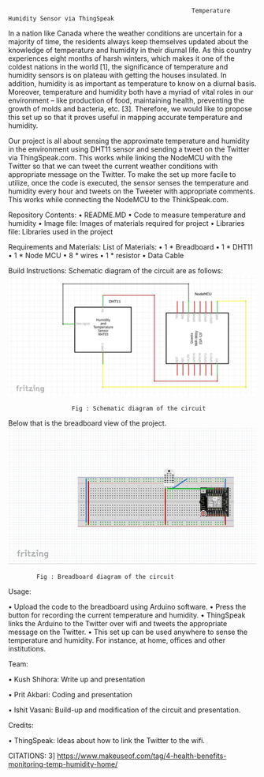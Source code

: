                                                         Temperature Humidity Sensor via ThingSpeak
In a nation like Canada where the weather conditions are uncertain for a majority of time, the residents always keep themselves updated about the knowledge of temperature and humidity in their diurnal life. As this country experiences eight months of harsh winters, which makes it one of the coldest nations in the world [1], the significance of temperature and humidity sensors is on plateau with getting the houses insulated. In addition, humidity is as important as temperature to know on a diurnal basis. Moreover, temperature and humidity both have a myriad of vital roles in our environment – like production of food, maintaining health, preventing the growth of molds and bacteria, etc. [3]. Therefore, we would like to propose this set up so that it proves useful in mapping accurate temperature and humidity. 


Our project is all about sensing the approximate temperature and humidity in the environment using DHT11 sensor and sending a tweet on the Twitter via ThingSpeak.com. This works while linking the NodeMCU with the Twitter so that we can tweet the current weather conditions with appropriate message on the Twitter. To make the set up more facile to utilize, once the code is executed, the sensor senses the temperature and humidity every hour and tweets on the Tweeter with appropriate comments. This works while connecting the NodeMCU to the ThinkSpeak.com.  
 
Repository Contents:
•	README.MD
•	Code to measure temperature and humidity
•	Image file: Images of materials required for project
•	Libraries file: Libraries used in the project 


Requirements and Materials:
      List of Materials:
           •	1 * Breadboard
           •	1 * DHT11
           •	1 * Node MCU
           •	8 * wires
           •	1 * resistor
           •	Data Cable


Build Instructions: 
          Schematic diagram of the circuit are as follows: 
          ![](schematic.jpg)
	 
                                      
				      
				      Fig : Schematic diagram of the circuit




Below that is the breadboard view of the project.
                     ![](Breadboard.jpg)
 
			
			Fig : Breadboard diagram of the circuit
Usage:

•	Upload the code to the breadboard using Arduino software.
•	Press the button for recording the current temperature and humidity.
•	ThingSpeak links the Arduino to the Twitter over wifi and tweets the appropriate message on the Twitter.
•	This set up can be used anywhere to sense the temperature and humidity. For instance, at home, offices and other institutions. 

Team:

•	Kush Shihora: Write up and presentation

•	Prit Akbari: Coding and presentation

•	Ishit Vasani: Build-up and modification of the circuit and presentation. 

Credits:

•	ThingSpeak: Ideas about how to link the Twitter to the wifi. 
	








































CITATIONS:
3] https://www.makeuseof.com/tag/4-health-benefits-monitoring-temp-humidity-home/


